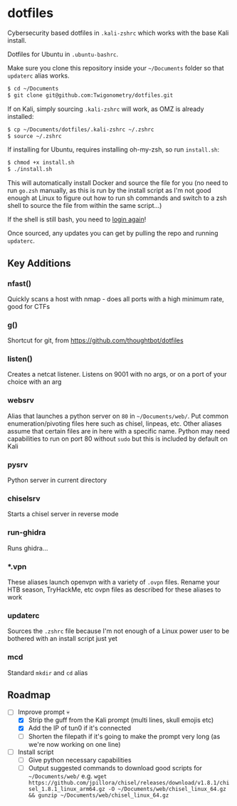 # dotfiles

Cybersecurity based dotfiles in `.kali-zshrc` which works with the base Kali install.

Dotfiles for Ubuntu in `.ubuntu-bashrc`.

Make sure you clone this repository inside your `~/Documents` folder so that `updaterc` alias works.

```bash
$ cd ~/Documents
$ git clone git@github.com:Twigonometry/dotfiles.git
```

If on Kali, simply sourcing `.kali-zshrc` will work, as OMZ is already installed:

```bash
$ cp ~/Documents/dotfiles/.kali-zshrc ~/.zshrc
$ source ~/.zshrc
```

If installing for Ubuntu, requires installing oh-my-zsh, so run `install.sh`:

```bash
$ chmod +x install.sh
$ ./install.sh
```

This will automatically install Docker and source the file for you (no need to run `go.zsh` manually, as this is run by the install script as I'm not good enough at Linux to figure out how to run sh commands and switch to a zsh shell to source the file from within the same script...)

If the shell is still bash, you need to [login again](https://askubuntu.com/questions/195361/chsh-s-usr-bin-zsh-not-working)!

Once sourced, any updates you can get by pulling the repo and running `updaterc`.

## Key Additions

### nfast()

Quickly scans a host with nmap - does all ports with a high minimum rate, good for CTFs

### g()

Shortcut for git, from https://github.com/thoughtbot/dotfiles

### listen()

Creates a netcat listener. Listens on 9001 with no args, or on a port of your choice with an arg

### websrv

Alias that launches a python server on `80` in `~/Documents/web/`. Put common enumeration/pivoting files here such as chisel, linpeas, etc. Other aliases assume that certain files are in here with a specific name. Python may need capabilities to run on port 80 without `sudo` but this is included by default on Kali

### pysrv

Python server in current directory

### chiselsrv

Starts a chisel server in reverse mode

### run-ghidra

Runs ghidra...

### \*.vpn

These aliases launch openvpn with a variety of `.ovpn` files. Rename your HTB season, TryHackMe, etc ovpn files as described for these aliases to work

### updaterc

Sources the `.zshrc` file because I'm not enough of a Linux power user to be bothered with an install script just yet

### mcd

Standard `mkdir` and `cd` alias

## Roadmap

- [ ] Improve prompt 💀
  - [x] Strip the guff from the Kali prompt (multi lines, skull emojis etc)
  - [x] Add the IP of tun0 if it's connected
  - [ ] Shorten the filepath if it's going to make the prompt very long (as we're now working on one line)
- [ ] Install script
  - [ ] Give python necessary capabilities
  - [ ] Output suggested commands to download good scripts for `~/Documents/web/` e.g. `wget https://github.com/jpillora/chisel/releases/download/v1.8.1/chisel_1.8.1_linux_arm64.gz -O ~/Documents/web/chisel_linux_64.gz && gunzip ~/Documents/web/chisel_linux_64.gz`
